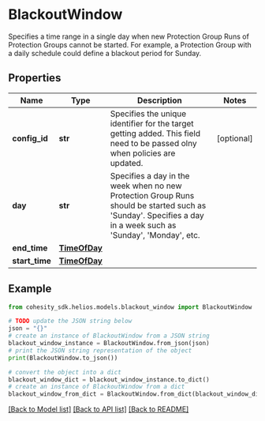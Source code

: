 # BlackoutWindow

Specifies a time range in a single day when new Protection Group Runs of Protection Groups cannot be started. For example, a Protection Group with a daily schedule could define a blackout period for Sunday.

## Properties

Name | Type | Description | Notes
------------ | ------------- | ------------- | -------------
**config_id** | **str** | Specifies the unique identifier for the target getting added. This field need to be passed olny when policies are updated. | [optional] 
**day** | **str** | Specifies a day in the week when no new Protection Group Runs should be started such as &#39;Sunday&#39;. Specifies a day in a week such as &#39;Sunday&#39;, &#39;Monday&#39;, etc. | 
**end_time** | [**TimeOfDay**](TimeOfDay.md) |  | 
**start_time** | [**TimeOfDay**](TimeOfDay.md) |  | 

## Example

```python
from cohesity_sdk.helios.models.blackout_window import BlackoutWindow

# TODO update the JSON string below
json = "{}"
# create an instance of BlackoutWindow from a JSON string
blackout_window_instance = BlackoutWindow.from_json(json)
# print the JSON string representation of the object
print(BlackoutWindow.to_json())

# convert the object into a dict
blackout_window_dict = blackout_window_instance.to_dict()
# create an instance of BlackoutWindow from a dict
blackout_window_from_dict = BlackoutWindow.from_dict(blackout_window_dict)
```
[[Back to Model list]](../README.md#documentation-for-models) [[Back to API list]](../README.md#documentation-for-api-endpoints) [[Back to README]](../README.md)


